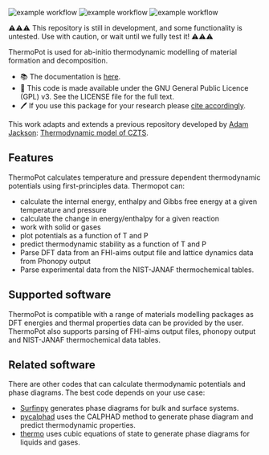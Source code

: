 ![example workflow](https://github.com/NU-CEM/ThermoPot/actions/workflows/build-docs.yml/badge.svg) ![example workflow](https://github.com/NU-CEM/ThermoPot/actions/workflows/run-tests.yml/badge.svg) ![example workflow](https://github.com/NU-CEM/ThermoPot/actions/workflows/lint-code.yml/badge.svg)

⚠️⚠️⚠️ This repository is still in development, and some functionality is untested. Use with caution, or wait until we fully test it! ⚠️⚠️⚠️

ThermoPot is used for ab-initio thermodynamic modelling of material formation and decomposition.

- 📚 The documentation is [here](https://NU-CEM.github.io/ThermoPot). 
- 🔄 This code is made available under the GNU General Public Licence (GPL) v3. See the LICENSE file for the full text.
- 🖊 If you use this package for your research please [cite accordingly](https://github.com/NU-CEM/ThermoPot/blob/main/citation.cff).

This work adapts and extends a previous repository developed by [Adam Jackson](https://orcid.org/0000-0001-5272-6530): [Thermodynamic model of CZTS](http://dx.doi.org/10.5281/zenodo.57130). 

## Features

ThermoPot calculates temperature and pressure dependent thermodynamic potentials using first-principles data. Thermopot can:

- calculate the internal energy, enthalpy and Gibbs free energy at a given temperature and pressure
- calculate the change in energy/enthalpy for a given reaction
- work with solid or gases
- plot potentials as a function of T and P
- predict thermodynamic stability as a function of T and P
- Parse DFT data from an FHI-aims output file and lattice dynamics data from Phonopy output
- Parse experimental data from the NIST-JANAF thermochemical tables.

## Supported software

ThermoPot is compatible with a range of materials modelling packages as DFT energies and thermal properties data can be provided by the user. ThermoPot also supports parsing of FHI-aims output files, phonopy output and NIST-JANAF thermochemical data tables.

## Related software

There are other codes that can calculate thermodynamic potentials and phase diagrams. The best code depends on your use case:
- [Surfinpy](https://github.com/symmy596/SurfinPy) generates phase diagrams for bulk and surface systems. 
- [pycalphad](https://pycalphad.org/docs/latest/) uses the CALPHAD method to generate phase diagram and predict thermodynamic properties.
- [thermo](https://thermo.readthedocs.io/cubic_equations_of_state.html) uses cubic equations of state to generate phase diagrams for liquids and gases.
